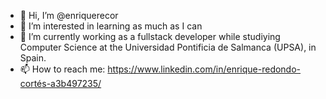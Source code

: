 - 👋 Hi, I’m @enriquerecor
- 👀 I’m interested in learning as much as I can
- 🌱 I’m currently working as a fullstack developer while studiying Computer Science at the Universidad Pontificia de Salmanca (UPSA), in Spain.
- 📫 How to reach me: https://www.linkedin.com/in/enrique-redondo-cortés-a3b497235/
